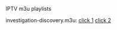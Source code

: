 IPTV m3u playlists

investigation-discovery.m3u: [click 1](/investigation-discovery.m3u8) [click 2](/investigation-discovery2.m3u8)
